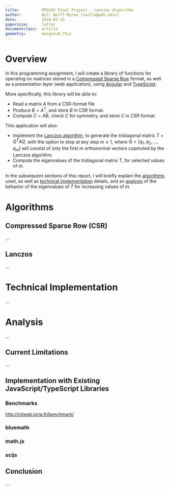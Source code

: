 ```yaml
---
title:          MTH343 Final Project - Lanczos Algorithm
author:         Will Wolff-Myren (<willw@pdx.edu>)
date:           2018-03-13
papersize:      letter
documentclass:  article
geometry:       margin=0.75in
---
```


# Overview

In this programming assignment, I will create a library of functions for operating on matrices stored in a [Compressed Sparse Row](https://en.wikipedia.org/wiki/Sparse_matrix#Compressed_sparse_row_(CSR,_CRS_or_Yale_format)) format, as well as a presentation layer (web application), using [Angular](https://angular.io/) and [TypeScript](http://www.typescriptlang.org).

More specifically, this library will be able to:

* Read a matrix $A$ from a CSR-format file
* Produce $B = A^T$, and store $B$ in CSR format.
* Compute $C = AB$, check $C$ for symmetry, and store $C$ in CSR format.

This application will also:

* Implement the [Lanczos algorithm](https://en.wikipedia.org/wiki/Lanczos_algorithm), to generate the tridiagonal matrix $T=Q^TAQ$, with the option to stop at any step $m\ge1$, where $Q = [q_1, q_2, ..., q_m]$ will consist of only the first $m$ orthonormal vectors copmuted by the Lanczos algorithm.
* Compute the eigenvalues of the tridiagonal matrix $T$, for selected values of $m$.

In the subsequent sections of this report, I will briefly explain the [algorithms](#algorithms) used, as well as [technical implementation](#technical-implementation) details, and an [analysis](#analysis) of the behavior of the eigenvalues of $T$ for increasing values of $m$.

# Algorithms

## Compressed Sparse Row (CSR)

...

## Lanczos

...

# Technical Implementation

...

# Analysis

...

## Current Limitations

...

## Implementation with Existing JavaScript/TypeScript Libraries

### Benchmarks

http://mlweb.loria.fr/benchmark/

### bluemath

### math.js

### scijs

## Conclusion

...
